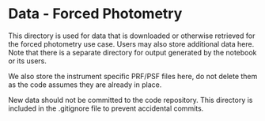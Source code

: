 # Data - Forced Photometry

This directory is used for data that is downloaded or otherwise retrieved for the forced photometry use case.
Users may also store additional data here. Note that there is a separate directory for output generated by the
notebook or its users.

We also store the instrument specific PRF/PSF files here, do not delete them as the code assumes they are already in place.

New data should not be committed to the code repository. This directory is included in the .gitignore file to
prevent accidental commits.
